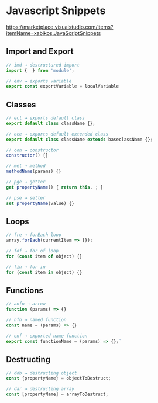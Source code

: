# Javascript Snippets

https://marketplace.visualstudio.com/items?itemName=xabikos.JavaScriptSnippets

## Import and Export

```JavaScript
// imd → destructured import
import {  } from 'module';

// env → exports variable
export const exportVariable = localVariable
```

## Classes

```JavaScript
// ecl → exports default class
export default class className {};

// ece → exports default extended class
export default class className extends baseclassName {};

// con → constructor
constructor() {}

// met → method
methodName(params) {}

// pge → getter
get propertyName() { return this. ; }

// pse → setter
set propertyName(value) {}
```

## Loops

```JavaScript
// fre → forEach loop
array.forEach(currentItem => {});

// fof → for of loop
for (const item of object) {}

// fin → for in
for (const item in object) {}
```

## Functions
```JavaScript
// anfn → arrow
function (params) => {}

// nfn → named function
const name = (params) => {}

// enf → exported name function
export const functionName = (params) => {};`
```
## Destructing

```JavaScript
// dob → destructing object
const {propertyName} = objectToDestruct;

// dar → destructing array
const [propertyName] = arrayToDestruct;
```
